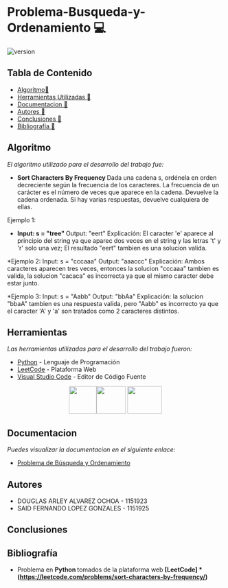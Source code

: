 # Problema-Busqueda-y-Ordenamiento :computer:

![version](https://i.ytimg.com/vi/QrM2ofM5Dz4/maxresdefault.jpg) 

## Tabla de Contenido

* [Algoritmo:memo:](#Algoritmos)
* [Herramientas Utilizadas :memo:](#Herramientas)
* [Documentacion :memo:](#Documentacion)
* [Autores :memo:](#autores)
* [Conclusiones :memo:](#Conclusiones)
* [Bibliografía :memo:](#bibliografía)

## Algoritmo
_El algoritmo utilizado para el desarrollo del trabajo fue:_
* <b> Sort Characters By Frequency </b>
Dada una cadena s, ordénela en orden decreciente según la frecuencia de los caracteres. La frecuencia de un carácter es el número de veces que aparece en la cadena. Devuelve la cadena ordenada. Si hay varias respuestas, devuelve cualquiera de ellas.

Ejemplo 1:
* <b>Input: s = "tree" </b>
Output: "eert"
Explicación: El caracter 'e' aparece al principio del string ya que aparec dos veces en el string y las letras 't' y  'r' solo una vez; El resultado "eert" tambien es una solucion valida.

*Ejemplo 2:
Input: s = "cccaaa"
Output: "aaaccc"
Explicación: Ambos caracteres aparecen tres veces, entonces la solucion "cccaaa" tambien es valida, la solucion "cacaca" es incorrecta ya que el mismo caracter debe estar junto.

*Ejemplo 3:
Input: s = "Aabb"
Output: "bbAa"
Explicación: la solucion "bbaA" tambien es una respuesta valida, pero "Aabb" es incorrecto ya que el caracter 'A' y 'a' son tratados como 2 caracteres distintos.

## Herramientas 

_Las herramientas utilizadas para el desarrollo del trabajo fueron:_

* [Python](https://www.python.org) - Lenguaje de Programación
* [LeetCode](https://leetcode.com) - Plataforma Web
* [Visual Studio Code](https://code.visualstudio.com) - Editor de Código Fuente

<p
   align="center"><img src="https://upload.wikimedia.org/wikipedia/commons/thumb/c/c3/Python-logo-notext.svg/768px-Python-logo-notext.svg.png" width="64" height="64" margin-right: 20px><img src="https://cdn.cdo.mit.edu/wp-content/uploads/sites/67/2021/01/0_zuhXdNAIUoxEem4-.png" width="68" height="64" >
   <img src="https://www.comparasoftware.com/wp-content/uploads/2018/08/logovisualstudiocode.png" width="80" height="64" >
</p>

## Documentacion
_Puedes visualizar la documentacion en el siguiente enlace:_ 
* [Problema de Búsqueda y Ordenamiento]()

## Autores
* DOUGLAS ARLEY ALVAREZ OCHOA - 1151923
* SAID FERNANDO LOPEZ GONZALES - 1151925

## Conclusiones




## Bibliografía

* Problema en <b> Python </b> tomados de la plataforma web <b> [LeetCode] *(https://leetcode.com/problems/sort-characters-by-frequency/)
